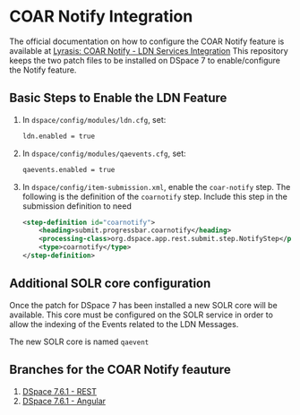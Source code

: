 
# COAR Notify Integration

The official documentation on how to configure the COAR Notify feature is available at [Lyrasis: COAR Notify - LDN Services Integration](https://wiki.lyrasis.org/display/DSDOC8x/COAR+Notify+-+LDN+Services)
This repository keeps the two patch files to be installed on DSpace 7 to enable/configure the Notify feature.

## Basic Steps to Enable the LDN Feature

1. In `dspace/config/modules/ldn.cfg`, set:

    ```bash
    ldn.enabled = true
    ```

2. In `dspace/config/modules/qaevents.cfg`, set:

    ```bash
    qaevents.enabled = true
    ```

3. In `dspace/config/item-submission.xml`, enable the `coar-notify` step. The following is the definition of the `coarnotify` step. Include this step in the submission definition to need 

    ```xml
	<step-definition id="coarnotify">
	    <heading>submit.progressbar.coarnotify</heading>
	    <processing-class>org.dspace.app.rest.submit.step.NotifyStep</processing-class>
	    <type>coarnotify</type>
	</step-definition>
    ```
## Additional SOLR core configuration
Once the patch for DSpace 7 has been installed a new SOLR core will be available. This core must be configured on the SOLR service in order to allow the indexing of the Events related to the LDN Messages.

The new SOLR core is named `qaevent`

## Branches for the COAR Notify feauture

1. [DSpace 7.6.1 - REST](https://github.com/4Science/DSpace/tree/dspace-7.6.1-coar-notify) 
2. [DSpace 7.6.1 - Angular](https://github.com/4Science/dspace-angular/tree/dspace-7.6.1-coar-notify) 
